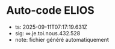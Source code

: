 # Auto-code ELIOS
- ts: 2025-09-11T07:17:19.631Z
- sig: ∞.je.toi.nous.432.528
- note: fichier généré automatiquement